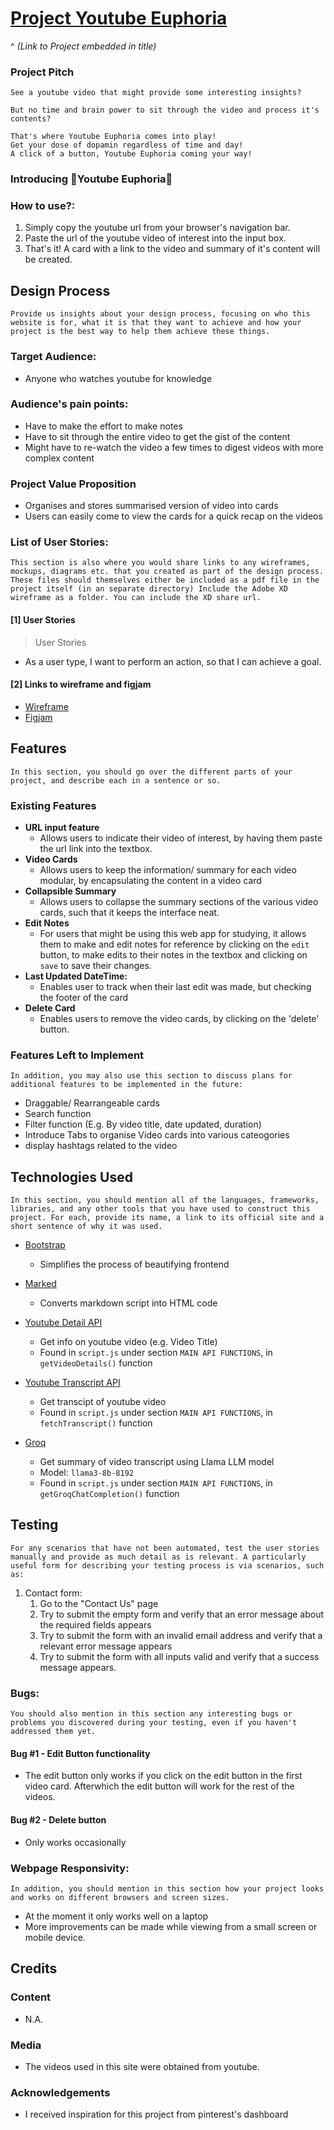 # [Project Youtube Euphoria](https://niclokt.github.io/pgfm-batch2/)

^ _(Link to Project embedded in title)_

### Project Pitch

```
See a youtube video that might provide some interesting insights?

But no time and brain power to sit through the video and process it's contents?

That's where Youtube Euphoria comes into play!
Get your dose of dopamin regardless of time and day!
A click of a button, Youtube Euphoria coming your way!
```

### Introducing 🙌Youtube Euphoria🙌

### How to use?:

1. Simply copy the youtube url from your browser's navigation bar.
2. Paste the url of the youtube video of interest into the input box.
3. That's it! A card with a link to the video and summary of it's content will be created.

## Design Process

`Provide us insights about your design process, focusing on who this website is for, what it is that they want to achieve and how your project is the best way to help them achieve these things.`

### Target Audience:

-   Anyone who watches youtube for knowledge

### Audience's pain points:

-   Have to make the effort to make notes
-   Have to sit through the entire video to get the gist of the content
-   Might have to re-watch the video a few times to digest videos with more complex content

### Project Value Proposition

-   Organises and stores summarised version of video into cards
-   Users can easily come to view the cards for a quick recap on the videos

### List of User Stories:

`This section is also where you would share links to any wireframes, mockups, diagrams etc. that you created as part of the design process.
These files should themselves either be included as a pdf file in the project itself (in an separate directory)
Include the Adobe XD wireframe as a folder. You can include the XD share url.`

#### [1] User Stories

> User Stories

-   As a user type, I want to perform an action, so that I can achieve a goal.

#### [2] Links to wireframe and figjam

-   [Wireframe]()
-   [Figjam]()

## Features

`In this section, you should go over the different parts of your project, and describe each in a sentence or so.`

### Existing Features

-   **URL input feature**
    -   Allows users to indicate their video of interest, by having them paste the url link into the textbox.
-   **Video Cards**
    -   Allows users to keep the information/ summary for each video modular, by encapsulating the content in a video card
-   **Collapsible Summary**
    -   Allows users to collapse the summary sections of the various video cards, such that it keeps the interface neat.
-   **Edit Notes**
    -   For users that might be using this web app for studying, it allows them to make and edit notes for reference by clicking on the `edit` button, to make edits to their notes in the textbox and clicking on `save` to save their changes.
-   **Last Updated DateTime:**
    -   Enables user to track when their last edit was made, but checking the footer of the card
-   **Delete Card**
    -   Enables users to remove the video cards, by clicking on the 'delete' button.

### Features Left to Implement

`In addition, you may also use this section to discuss plans for additional features to be implemented in the future:`

-   Draggable/ Rearrangeable cards
-   Search function
-   Filter function (E.g. By video title, date updated, duration)
-   Introduce Tabs to organise Video cards into various cateogories
-   display hashtags related to the video

## Technologies Used

`In this section, you should mention all of the languages, frameworks, libraries, and any other tools that you have used to construct this project. For each, provide its name, a link to its official site and a short sentence of why it was used.`

-   [Bootstrap](https://getbootstrap.com/docs/5.3/components/collapse/)
    -   Simplifies the process of beautifying frontend
-   [Marked](https://marked.js.org)
    -   Converts markdown script into HTML code
-   [Youtube Detail API](https://rapidapi.com/ytjar/api/yt-api)

    -   Get info on youtube video (e.g. Video Title)
    -   Found in `script.js` under section `MAIN API FUNCTIONS`, in `getVideoDetails()` function

-   [Youtube Transcript API]()

    -   Get transcipt of youtube video
    -   Found in `script.js` under section `MAIN API FUNCTIONS`, in `fetchTranscript()` function

-   [Groq](https://console.groq.com/docs/api-reference#chat)
    -   Get summary of video transcript using Llama LLM model
    -   Model: `llama3-8b-8192`
    -   Found in `script.js` under section `MAIN API FUNCTIONS`, in `getGroqChatCompletion()` function

## Testing

`For any scenarios that have not been automated, test the user stories manually and provide as much detail as is relevant. A particularly useful form for describing your testing process is via scenarios, such as:`

1. Contact form:
    1. Go to the "Contact Us" page
    2. Try to submit the empty form and verify that an error message about the required fields appears
    3. Try to submit the form with an invalid email address and verify that a relevant error message appears
    4. Try to submit the form with all inputs valid and verify that a success message appears.

### Bugs:

`You should also mention in this section any interesting bugs or problems you discovered during your testing, even if you haven't addressed them yet.  `

#### Bug #1 - Edit Button functionality

-   The edit button only works if you click on the edit button in the first video card. Afterwhich the edit button will work for the rest of the videos.

#### Bug #2 - Delete button

-   Only works occasionally

### Webpage Responsivity:

`In addition, you should mention in this section how your project looks and works on different browsers and screen sizes.`

-   At the moment it only works well on a laptop
-   More improvements can be made while viewing from a small screen or mobile device.

## Credits

### Content

-   N.A.

### Media

-   The videos used in this site were obtained from youtube.

### Acknowledgements

-   I received inspiration for this project from pinterest's dashboard
